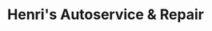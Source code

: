 ---
title: "Henri's Autoservice & Repair"
url: /buruburu/henris-autoservice-und-repair/
shop: Allgemein
---